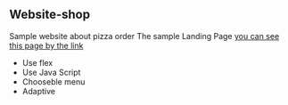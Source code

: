 ## Website-shop
Sample website about pizza order
The sample Landing Page [you can see this page by the link](https://dariya105.github.io/Portfolio/)
- Use flex
- Use Java Script
- Chooseble menu
- Adaptive
